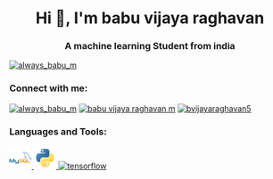 <h1 align="center">Hi 👋, I'm babu vijaya raghavan</h1>
<h3 align="center">A machine learning Student from india</h3>

<p align="left"> <a href="https://twitter.com/always_babu_m" target="blank"><img src="https://img.shields.io/twitter/follow/always_babu_m?logo=twitter&style=for-the-badge" alt="always_babu_m" /></a> </p>

<h3 align="left">Connect with me:</h3>
<p align="left">
<a href="https://twitter.com/always_babu_m" target="blank"><img align="center" src="https://raw.githubusercontent.com/rahuldkjain/github-profile-readme-generator/master/src/images/icons/Social/twitter.svg" alt="always_babu_m" height="30" width="40" /></a>
<a href="https://linkedin.com/in/babu vijaya raghavan m" target="blank"><img align="center" src="https://raw.githubusercontent.com/rahuldkjain/github-profile-readme-generator/master/src/images/icons/Social/linked-in-alt.svg" alt="babu vijaya raghavan m" height="30" width="40" /></a>
<a href="https://www.hackerrank.com/bvijayaraghavan5" target="blank"><img align="center" src="https://raw.githubusercontent.com/rahuldkjain/github-profile-readme-generator/master/src/images/icons/Social/hackerrank.svg" alt="bvijayaraghavan5" height="30" width="40" /></a>
</p>

<h3 align="left">Languages and Tools:</h3>
<p align="left"> <a href="https://www.mysql.com/" target="_blank" rel="noreferrer"> <img src="https://raw.githubusercontent.com/devicons/devicon/master/icons/mysql/mysql-original-wordmark.svg" alt="mysql" width="40" height="40"/> </a> <a href="https://www.python.org" target="_blank" rel="noreferrer"> <img src="https://raw.githubusercontent.com/devicons/devicon/master/icons/python/python-original.svg" alt="python" width="40" height="40"/> </a> <a href="https://www.tensorflow.org" target="_blank" rel="noreferrer"> <img src="https://www.vectorlogo.zone/logos/tensorflow/tensorflow-icon.svg" alt="tensorflow" width="40" height="40"/> </a> </p>

